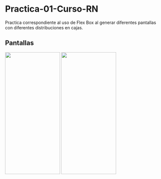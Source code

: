# Practica-01-Curso-RN
Practica correspondiente al uso de Flex Box al generar diferentes pantallas con diferentes distribuciones en cajas. 

<h2> Pantallas </h2>


  <div style="display: inline">
    <img src="https://i.postimg.cc/26FM4Wdw/Whats-App-Image-2022-12-11-at-5-56-59-PM.jpg" width="180" height="400"/>  
  </div
  <div style="display: inline">
  <img src="https://i.postimg.cc/yW4zjKgh/dos.jpg" width="180" height="400"/>  
  </div>
